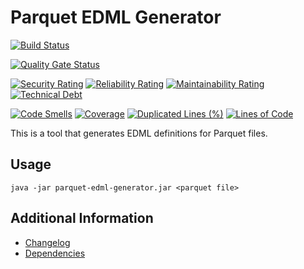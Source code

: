 # Parquet EDML Generator

[![Build Status](https://github.com/exasol/parquet-edml-generator/actions/workflows/ci-build.yml/badge.svg)](https://github.com/exasol/parquet-edml-generator/actions/workflows/ci-build.yml)

[![Quality Gate Status](https://sonarcloud.io/api/project_badges/measure?project=com.exasol%3Aparquet-edml-generator&metric=alert_status)](https://sonarcloud.io/dashboard?id=com.exasol%3Aparquet-edml-generator)

[![Security Rating](https://sonarcloud.io/api/project_badges/measure?project=com.exasol%3Aparquet-edml-generator&metric=security_rating)](https://sonarcloud.io/dashboard?id=com.exasol%3Aparquet-edml-generator)
[![Reliability Rating](https://sonarcloud.io/api/project_badges/measure?project=com.exasol%3Aparquet-edml-generator&metric=reliability_rating)](https://sonarcloud.io/dashboard?id=com.exasol%3Aparquet-edml-generator)
[![Maintainability Rating](https://sonarcloud.io/api/project_badges/measure?project=com.exasol%3Aparquet-edml-generator&metric=sqale_rating)](https://sonarcloud.io/dashboard?id=com.exasol%3Aparquet-edml-generator)
[![Technical Debt](https://sonarcloud.io/api/project_badges/measure?project=com.exasol%3Aparquet-edml-generator&metric=sqale_index)](https://sonarcloud.io/dashboard?id=com.exasol%3Aparquet-edml-generator)

[![Code Smells](https://sonarcloud.io/api/project_badges/measure?project=com.exasol%3Aparquet-edml-generator&metric=code_smells)](https://sonarcloud.io/dashboard?id=com.exasol%3Aparquet-edml-generator)
[![Coverage](https://sonarcloud.io/api/project_badges/measure?project=com.exasol%3Aparquet-edml-generator&metric=coverage)](https://sonarcloud.io/dashboard?id=com.exasol%3Aparquet-edml-generator)
[![Duplicated Lines (%)](https://sonarcloud.io/api/project_badges/measure?project=com.exasol%3Aparquet-edml-generator&metric=duplicated_lines_density)](https://sonarcloud.io/dashboard?id=com.exasol%3Aparquet-edml-generator)
[![Lines of Code](https://sonarcloud.io/api/project_badges/measure?project=com.exasol%3Aparquet-edml-generator&metric=ncloc)](https://sonarcloud.io/dashboard?id=com.exasol%3Aparquet-edml-generator)

This is a tool that generates EDML definitions for Parquet files.

## Usage

```shell
java -jar parquet-edml-generator.jar <parquet file>
```

## Additional Information

* [Changelog](doc/changes/changelog.md)
* [Dependencies](dependencies.md)